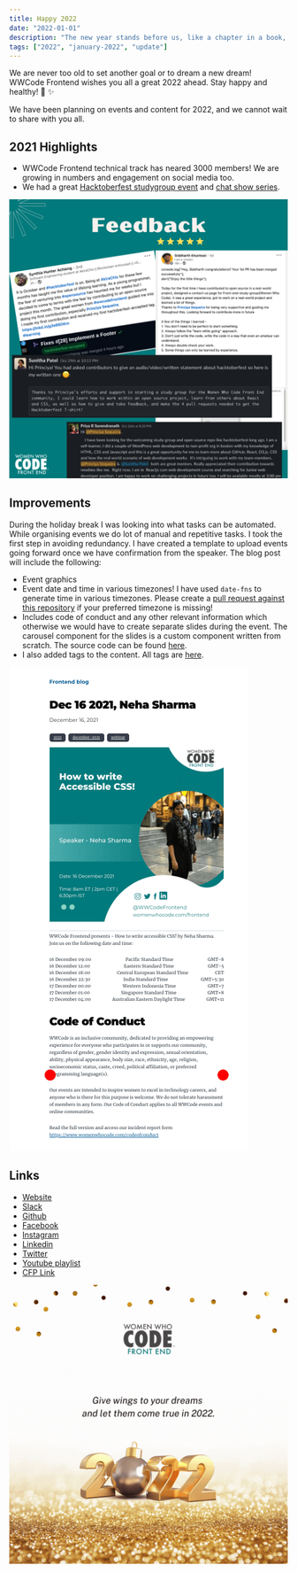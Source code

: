 ```yaml
---
title: Happy 2022
date: "2022-01-01"
description: "The new year stands before us, like a chapter in a book, waiting to be written!"
tags: ["2022", "january-2022", "update"]
---
```


We are never too old to set another goal or to dream a new dream! WWCode Frontend wishes you all a great 2022 ahead.
Stay happy and healthy! 🎉 ✨

We have been planning on events and content for 2022, and we cannot wait to share with you all.

## 2021 Highlights

- WWCode Frontend technical track has neared 3000 members! We are growing in numbers and engagement on social media too.
- We had a great [Hacktoberfest studygroup event](/tags/hacktoberfest) and [chat show series](https://www.youtube.com/watch?v=yfL0Q83beNI&list=PLVcEZG2JPVhdJVopX9jAM8PUCaC7qKOgp&index=54).

![Feedback from community about the hacktoberfest 2021](./Feedback.png)

## Improvements

During the holiday break I was looking into what tasks can be automated. While organising events we do lot of manual and repetitive tasks. I took the first step in avoiding redundancy. I have created a template to upload events going forward once we have confirmation from the speaker. The blog post will include the following:

- Event graphics
- Event date and time in various timezones! I have used `date-fns` to generate time in various timezones. Please create a [pull request against this repository](https://github.com/frontendstudygroup/blog/blob/master/src/components/dateTime.js#L9) if your preferred timezone is missing!
- Includes code of conduct and any other relevant information which otherwise we would have to create separate slides during the event. The carousel component for the slides is a custom component written from scratch. The source code can be found [here](https://github.com/frontendstudygroup/blog/tree/master/src/components/carousel).
- I also added tags to the content. All tags are [here](/tags).

![Event summary in one blog post](./event.gif)

## Links

- [Website](https://www.womenwhocode.com/frontend)
- [Slack](https://join.slack.com/t/womenwhocodefrontend/shared_invite/zt-gaic5y90-pDJK4H_NbObZ_MU_rcYc0A)
- [Github](https://github.com/frontendstudygroup)
- [Facebook](https://www.facebook.com/WomenWhoCodeFrontEnd)
- [Instagram](https://www.instagram.com/wwcodefrontend1/)
- [Linkedin](https://www.linkedin.com/showcase/women-who-code-front-end/)
- [Twitter](https://twitter.com/WWCodeFrontEnd)
- [Youtube playlist](https://www.youtube.com/playlist?list=PLVcEZG2JPVhdJVopX9jAM8PUCaC7qKOgp)
- [CFP Link](https://wwcode.typeform.com/applytospeak)

![Happy 2022](./2022.gif)



